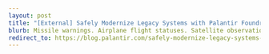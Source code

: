 ```yaml
---
layout: post
title: "[External] Safely Modernize Legacy Systems with Palantir Foundry Container Engine (FCE)"
blurb: Missile warnings. Airplane flight statuses. Satellite observation alerts. Much of the U.S. Government’s most critical digital infrastructure is dependent on software built during the Cold War, written in archaic languages, and/or installed exclusively on mainframe computers.
redirect_to: https://blog.palantir.com/safely-modernize-legacy-systems-with-palantir-foundry-container-engine-fce-d8900464da7c
---
```

